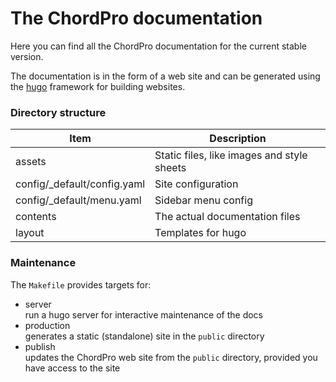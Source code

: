 # The ChordPro documentation

Here you can find all the ChordPro documentation for the current
stable version.

The documentation is in the form of a web site and can be generated
using the [hugo](https://www.gohugo.io) framework for building
websites.

### Directory structure

| Item | Description |
| ---- | ----------- |
| assets | Static files, like images and style sheets |
| config/\_default/config.yaml | Site configuration |
| config/\_default/menu.yaml | Sidebar menu config |
| contents | The actual documentation files |
| layout | Templates for hugo |

### Maintenance

The `Makefile` provides targets for:

* server  
  run a hugo server for interactive maintenance of the docs
* production  
  generates a static (standalone) site in the `public` directory
* publish  
  updates the ChordPro web site from the `public` directory, provided
  you have access to the site

